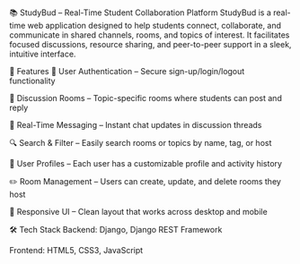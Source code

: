 📚 StudyBud – Real-Time Student Collaboration Platform
StudyBud is a real-time web application designed to help students connect, collaborate, and communicate in shared channels, rooms, and topics of interest. It facilitates focused discussions, resource sharing, and peer-to-peer support in a sleek, intuitive interface.

🚀 Features
🔐 User Authentication – Secure sign-up/login/logout functionality

🧵 Discussion Rooms – Topic-specific rooms where students can post and reply

💬 Real-Time Messaging – Instant chat updates in discussion threads

🔍 Search & Filter – Easily search rooms or topics by name, tag, or host

👤 User Profiles – Each user has a customizable profile and activity history

✏️ Room Management – Users can create, update, and delete rooms they host

📱 Responsive UI – Clean layout that works across desktop and mobile

🛠️ Tech Stack
Backend: Django, Django REST Framework

Frontend: HTML5, CSS3, JavaScript
